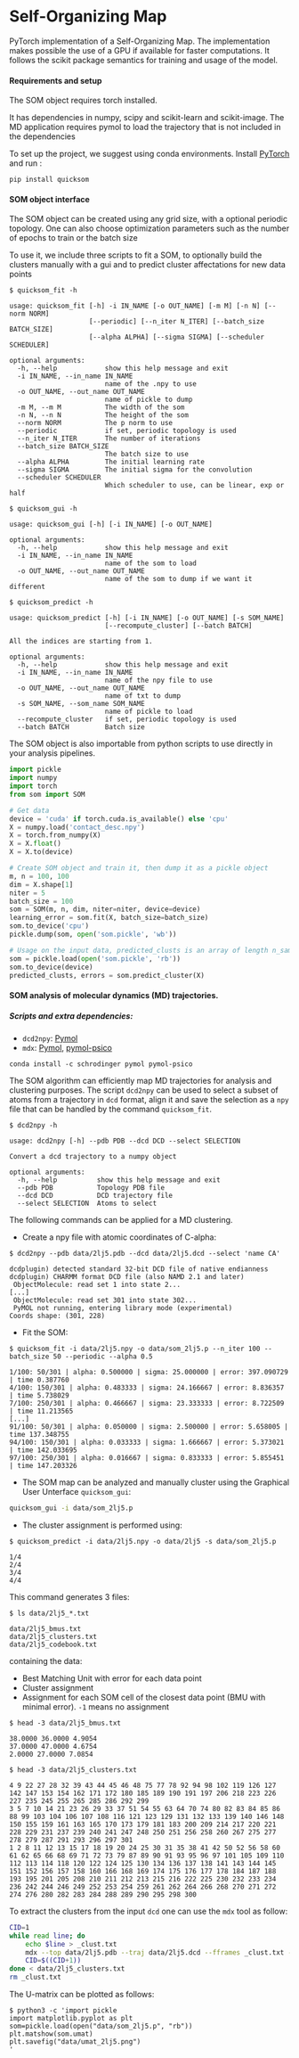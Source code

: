 # Self-Organizing Map
PyTorch implementation of a Self-Organizing Map.
The implementation makes possible the use of a GPU if available for faster computations.
It follows the scikit package semantics for training and usage of the model.

#### Requirements and setup
The SOM object requires torch installed.

It has dependencies in numpy, scipy and scikit-learn and scikit-image.
The MD application requires pymol to load the trajectory that is not included in the dependencies

To set up the project, we suggest using conda environments.
Install [PyTorch](https://pytorch.org/get-started/locally/) and run :
```
pip install quicksom
```
#### SOM object interface
The SOM object can be created using any grid size, with a optional periodic topology.
One can also choose optimization parameters such as the number of epochs to train or the batch size

To use it, we include three scripts to fit a SOM, to optionally build
the clusters manually with a gui and to predict cluster affectations
for new data points

```
$ quicksom_fit -h

usage: quicksom_fit [-h] -i IN_NAME [-o OUT_NAME] [-m M] [-n N] [--norm NORM]
                    [--periodic] [--n_iter N_ITER] [--batch_size BATCH_SIZE]
                    [--alpha ALPHA] [--sigma SIGMA] [--scheduler SCHEDULER]

optional arguments:
  -h, --help            show this help message and exit
  -i IN_NAME, --in_name IN_NAME
                        name of the .npy to use
  -o OUT_NAME, --out_name OUT_NAME
                        name of pickle to dump
  -m M, --m M           The width of the som
  -n N, --n N           The height of the som
  --norm NORM           The p norm to use
  --periodic            if set, periodic topology is used
  --n_iter N_ITER       The number of iterations
  --batch_size BATCH_SIZE
                        The batch size to use
  --alpha ALPHA         The initial learning rate
  --sigma SIGMA         The initial sigma for the convolution
  --scheduler SCHEDULER
                        Which scheduler to use, can be linear, exp or half
```
```
$ quicksom_gui -h

usage: quicksom_gui [-h] [-i IN_NAME] [-o OUT_NAME]

optional arguments:
  -h, --help            show this help message and exit
  -i IN_NAME, --in_name IN_NAME
                        name of the som to load
  -o OUT_NAME, --out_name OUT_NAME
                        name of the som to dump if we want it different
```
```
$ quicksom_predict -h

usage: quicksom_predict [-h] [-i IN_NAME] [-o OUT_NAME] [-s SOM_NAME]
                        [--recompute_cluster] [--batch BATCH]

All the indices are starting from 1.

optional arguments:
  -h, --help            show this help message and exit
  -i IN_NAME, --in_name IN_NAME
                        name of the npy file to use
  -o OUT_NAME, --out_name OUT_NAME
                        name of txt to dump
  -s SOM_NAME, --som_name SOM_NAME
                        name of pickle to load
  --recompute_cluster   if set, periodic topology is used
  --batch BATCH         Batch size
```
The SOM object is also importable from python scripts to use
directly in your analysis pipelines.
```python
import pickle
import numpy
import torch
from som import SOM

# Get data
device = 'cuda' if torch.cuda.is_available() else 'cpu'
X = numpy.load('contact_desc.npy')
X = torch.from_numpy(X)
X = X.float()
X = X.to(device)

# Create SOM object and train it, then dump it as a pickle object
m, n = 100, 100
dim = X.shape[1]
niter = 5
batch_size = 100
som = SOM(m, n, dim, niter=niter, device=device)
learning_error = som.fit(X, batch_size=batch_size)
som.to_device('cpu')
pickle.dump(som, open('som.pickle', 'wb'))

# Usage on the input data, predicted_clusts is an array of length n_samples with clusters affectations
som = pickle.load(open('som.pickle', 'rb'))
som.to_device(device)
predicted_clusts, errors = som.predict_cluster(X)
```
#### SOM analysis of molecular dynamics (MD) trajectories.

##### Scripts and extra dependencies:
- `dcd2npy`: [Pymol](https://anaconda.org/schrodinger/pymol)
- `mdx`: [Pymol](https://anaconda.org/schrodinger/pymol), [pymol-psico](https://github.com/speleo3/pymol-psico)
```
conda install -c schrodinger pymol pymol-psico
```

The SOM algorithm can efficiently map MD trajectories for analysis and clustering purposes.
The script `dcd2npy` can be used to select a subset of atoms from a trajectory in `dcd` format,
align it and save the selection as a `npy` file that can be handled by the command `quicksom_fit`.
```
$ dcd2npy -h

usage: dcd2npy [-h] --pdb PDB --dcd DCD --select SELECTION

Convert a dcd trajectory to a numpy object

optional arguments:
  -h, --help          show this help message and exit
  --pdb PDB           Topology PDB file
  --dcd DCD           DCD trajectory file
  --select SELECTION  Atoms to select
```
The following commands can be applied for a MD clustering.
- Create a npy file with atomic coordinates of C-alpha:
```
$ dcd2npy --pdb data/2lj5.pdb --dcd data/2lj5.dcd --select 'name CA'

dcdplugin) detected standard 32-bit DCD file of native endianness
dcdplugin) CHARMM format DCD file (also NAMD 2.1 and later)
 ObjectMolecule: read set 1 into state 2...
[...]
 ObjectMolecule: read set 301 into state 302...
 PyMOL not running, entering library mode (experimental)
Coords shape: (301, 228)
```
- Fit the SOM:
```
$ quicksom_fit -i data/2lj5.npy -o data/som_2lj5.p --n_iter 100 --batch_size 50 --periodic --alpha 0.5

1/100: 50/301 | alpha: 0.500000 | sigma: 25.000000 | error: 397.090729 | time 0.387760
4/100: 150/301 | alpha: 0.483333 | sigma: 24.166667 | error: 8.836357 | time 5.738029
7/100: 250/301 | alpha: 0.466667 | sigma: 23.333333 | error: 8.722509 | time 11.213565
[...]
91/100: 50/301 | alpha: 0.050000 | sigma: 2.500000 | error: 5.658005 | time 137.348755
94/100: 150/301 | alpha: 0.033333 | sigma: 1.666667 | error: 5.373021 | time 142.033695
97/100: 250/301 | alpha: 0.016667 | sigma: 0.833333 | error: 5.855451 | time 147.203326
```
- The SOM map can be analyzed and manually cluster using the Graphical User Unterface `quicksom_gui`:
```bash
quicksom_gui -i data/som_2lj5.p
```
- The cluster assignment is performed using:
```
$ quicksom_predict -i data/2lj5.npy -o data/2lj5 -s data/som_2lj5.p

1/42/43/44/4
```
This command generates 3 files:
```
$ ls data/2lj5_*.txt

data/2lj5_bmus.txt
data/2lj5_clusters.txt
data/2lj5_codebook.txt
```
containing the data:
- Best Matching Unit with error for each data point
- Cluster assignment
- Assignment for each SOM cell of the closest data point (BMU with minimal error). `-1` means no assignment
```
$ head -3 data/2lj5_bmus.txt

38.0000 36.0000 4.9054
37.0000 47.0000 4.6754
2.0000 27.0000 7.0854
```
```
$ head -3 data/2lj5_clusters.txt

4 9 22 27 28 32 39 43 44 45 46 48 75 77 78 92 94 98 102 119 126 127 142 147 153 154 162 171 172 180 185 189 190 191 197 206 218 223 226 227 235 245 255 265 285 286 292 299
3 5 7 10 14 21 23 26 29 33 37 51 54 55 63 64 70 74 80 82 83 84 85 86 88 99 103 104 106 107 108 116 121 123 129 131 132 133 139 140 146 148 150 155 159 161 163 165 170 173 179 181 183 200 209 214 217 220 221 228 229 231 237 239 240 241 247 248 250 251 256 258 260 267 275 277 278 279 287 291 293 296 297 301
1 2 8 11 12 13 15 17 18 19 20 24 25 30 31 35 38 41 42 50 52 56 58 60 61 62 65 66 68 69 71 72 73 79 87 89 90 91 93 95 96 97 101 105 109 110 112 113 114 118 120 122 124 125 130 134 136 137 138 141 143 144 145 151 152 156 157 158 160 166 168 169 174 175 176 177 178 184 187 188 193 195 201 205 208 210 211 212 213 215 216 222 225 230 232 233 234 236 242 244 246 249 252 253 254 259 261 262 264 266 268 270 271 272 274 276 280 282 283 284 288 289 290 295 298 300
```
To extract the clusters from the input `dcd` one can use the `mdx` tool as follow:
```bash
CID=1
while read line; do
    echo $line > _clust.txt
    mdx --top data/2lj5.pdb --traj data/2lj5.dcd --fframes _clust.txt --out data/cluster_$CID.dcd
    CID=$((CID+1))
done < data/2lj5_clusters.txt
rm _clust.txt

```
The U-matrix can be plotted as follows:
```
$ python3 -c 'import pickle
import matplotlib.pyplot as plt
som=pickle.load(open("data/som_2lj5.p", "rb"))
plt.matshow(som.umat)
plt.savefig("data/umat_2lj5.png")
'


```
